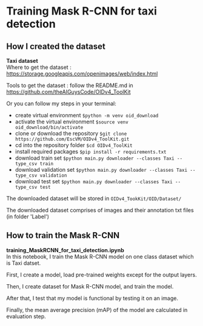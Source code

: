 # Training Mask R-CNN for taxi detection

## How I created the dataset
**Taxi dataset**  
Where to get the dataset : https://storage.googleapis.com/openimages/web/index.html  

Tools to get the dataset : follow the README.md in https://github.com/theAIGuysCode/OIDv4_ToolKit  

Or you can follow my steps in your terminal:
- create virtual environment `$python -m venv oid_download`
- activate the virtual environment `$source venv oid_download/bin/activate`
- clone or download the repository `$git clone https://github.com/EscVM/OIDv4_ToolKit.git`
- cd into the repository folder `$cd OIDv4_ToolKit`  
- install required packages `$pip install -r requirements.txt`  
- download train set `$python main.py downloader --classes Taxi --type_csv train`  
- download validation set `$python main.py downloader --classes Taxi --type_csv validation`
- download test set `$python main.py downloader --classes Taxi --type_csv test`

The downloaded dataset will be stored in `OIDv4_TookKit/OID/Dataset/`  

The downloaded dataset comprises of images and their annotation txt files (in folder 'Label')  

## How to train the Mask R-CNN
**training_MaskRCNN_for_taxi_detection.ipynb**  
In this notebook, I train the Mask R-CNN model on one class dataset which is Taxi datset.  

First, I create a model, load pre-trained weights except for the output layers.  

Then, I create dataset for Mask R-CNN model, and train the model.  

After that, I test that my model is functional by testing it on an image.  

Finally, the mean average precision (mAP) of the model are calculated in evaluation step.  

